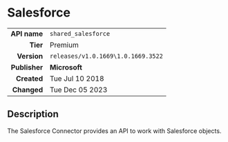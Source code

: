 # Salesforce
| | |
|-:|-|
|**API name**|`shared_salesforce`|
|**Tier**|Premium|
|**Version**|`releases/v1.0.1669\1.0.1669.3522`|
|**Publisher**|**Microsoft**|
|**Created**|Tue Jul 10 2018|
|**Changed**|Tue Dec 05 2023|

## Description
The Salesforce Connector provides an API to work with Salesforce objects.
